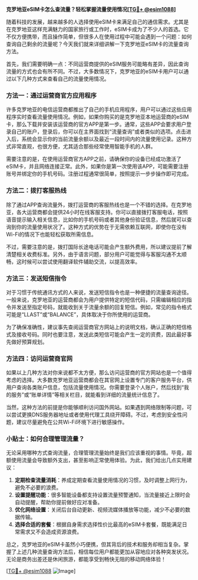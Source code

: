 **克罗地亚eSIM卡怎么查流量？轻松掌握流量使用情况[[TG💪+ @esim1088](https://t.me/s/esim1088)]**

随着科技的发展，越来越多的人选择使用eSIM卡来满足自己的通信需求。尤其是在克罗地亚这样充满魅力的国家旅行或工作时，eSIM卡成为了不少人的首选。它不仅方便携带，而且操作简单，但很多人在使用过程中可能会遇到一个问题：如何查询自己剩余的流量呢？今天我们就来详细讲解一下克罗地亚eSIM卡的流量查询方法。

首先，我们需要明确一点：不同运营商提供的eSIM服务可能略有差异，因此查询流量的方式也会有所不同。不过，大多数情况下，克罗地亚的eSIM卡用户可以通过以下几种方式来查看自己的流量使用情况。

### 方法一：通过运营商官方应用程序

许多克罗地亚的电信运营商都推出了自己的手机应用程序，用户可以通过这些应用程序实时查看流量使用情况。例如，如果你购买的是克罗地亚本地运营商的eSIM卡，那么下载并安装该运营商的官方APP是第一步。通常，这些APP会要求用户登录自己的账户，登录后，你可以在主界面找到“流量查询”或者类似的选项。点击进入后，系统会显示你的当前流量余额以及最近一段时间内的流量使用记录。这种方式非常直观，也很方便，尤其适合那些经常使用智能手机的人群。

需要注意的是，在使用运营商官方APP之前，请确保你的设备已经成功激活了eSIM卡，并且网络连接正常。此外，如果你是第一次使用该APP，可能需要注册账号并绑定你的手机号码。注册过程通常很简单，按照提示一步步操作即可完成。

### 方法二：拨打客服热线

除了通过APP查询流量外，拨打运营商的客服热线也是一个不错的选择。在克罗地亚，各大运营商都会提供24小时在线客服支持。你可以直接拨打客服电话，按照语音提示输入相关信息，比如你的手机号码或者其他身份验证信息，然后就可以查询到你的流量使用状况了。这种方式的优势在于无需依赖互联网，即使你在没有Wi-Fi的情况下也能轻松获取所需信息。

不过，需要注意的是，拨打国际长途电话可能会产生额外费用，所以建议提前了解清楚相关收费标准。另外，由于语言问题，部分用户可能觉得与客服沟通不太顺畅，这时候可以尝试使用翻译软件辅助交流，以提高效率。

### 方法三：发送短信指令

对于习惯于传统通讯方式的人来说，发送短信指令也是一种便捷的流量查询途径。一般来说，克罗地亚的运营商都会为用户提供特定的短信代码，只需编辑相应的指令并发送至指定号码，就能收到关于流量余额的回复短信。例如，常见的指令格式可能是“LLAST”或“BALANCE”，具体取决于你所使用的运营商。

为了确保准确性，建议事先查阅运营商官方网站上的说明文档，确认正确的短信格式及接收号码。同时也要注意，发送此类短信可能会产生一定的资费，因此最好事先做好预算规划。

### 方法四：访问运营商官网

如果以上几种方法对你来说都不太方便，那么访问运营商的官方网站也是一个值得考虑的选择。大多数克罗地亚运营商都会在其官网上设置专门的客户服务平台，供用户查询各类账户信息，包括流量使用情况。你需要登录个人账户，然后找到“我的服务”或“账单详情”等相关栏目，就能看到详细的流量统计信息了。

当然，这种方法的前提是你能够顺利访问国外网站。如果遇到网络限制等问题，可以尝试更换DNS服务器地址或者使用代理工具绕开障碍。不过，考虑到安全性问题，建议尽量避免在公共Wi-Fi环境下进行敏感操作。

### 小贴士：如何合理管理流量？

无论采用哪种方式查询流量，合理管理流量始终是我们应该重视的事情。毕竟，超额使用流量会导致额外支出，甚至影响正常使用体验。为此，我们给出几点实用建议：

1. **定期检查流量消耗**：养成定期查看流量使用情况的习惯，及时调整上网行为，避免不必要的浪费。
2. **设置提醒功能**：很多智能设备都支持设置流量预警通知，当流量接近上限时会自动提醒，帮助你提前做好应对准备。
3. **优化网络设置**：关闭后台自动更新、视频流媒体播放等功能，减少不必要的数据传输。
4. **选择合适的套餐**：根据自身需求选择性价比最高的eSIM卡套餐，既能满足日常需求又不会造成资源浪费。

总之，克罗地亚的eSIM卡虽然小巧便携，但其背后的技术和服务却相当复杂。掌握了上述几种流量查询方法后，相信每位用户都能更加从容地应对各种突发状况。无论是商务出差还是休闲旅游，都能享受到畅快无阻的移动网络体验！

[[TG💪+ @esim1088](https://t.me/s/esim1088) ![Image](https://i.postimg.cc/4NQfJmqS/Snipaste-2025-05-13-00-14-12.png)]